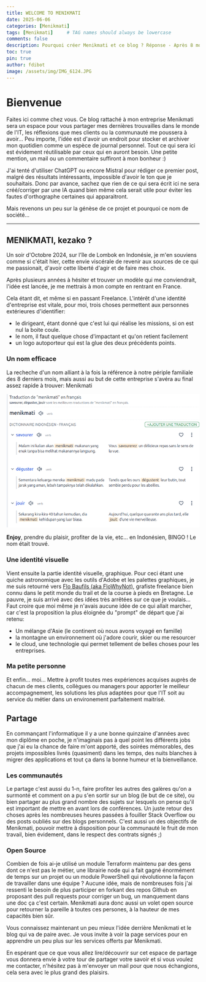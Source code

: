 ```yaml
---
title: WELCOME TO MENIKMATI
date: 2025-06-06
categories: [Menikmati]
tags: [Menikmati]     # TAG names should always be lowercase
comments: false
description: Pourquoi créer Menikmati et ce blog ? Réponse - Après 8 mois de voyage en famille, l'envie de faire les choses différement et de revenir aux sources de mes passions.
toc: true
pin: true
author: fdibot 
image: /assets/img/IMG_6124.JPG
---
```



# Bienvenue

Faites ici comme chez vous. Ce blog rattaché à mon entreprise Menikmati sera un espace pour vous partager mes dernières trouvailles dans le monde de l'IT, les réflexions que mes clients ou la communauté me poussera à avoir... Peu importe, l'idée est d'avoir un endroit pour stocker et archiver mon quotidien comme un espèce de journal personnel. 
Tout ce qui sera ici est évidement réutilisable par ceux qui en auront besoin. Une petite mention, un mail ou un commentaire suffiront à mon bonheur :)

J'ai tenté d'utiliser ChatGPT ou encore Mistral pour rédiger ce premier post, malgré des résultats intéressants, impossible d'avoir le ton que je souhaitais. Donc par avance, sachez que rien de ce qui sera écrit ici ne sera créé/corriger par une IA quand bien même cela serait utile pour éviter les fautes d'orthographe certaines qui apparaitront.

Mais revenons un peu sur la génèse de ce projet et pourquoi ce nom de société...

---

## MENIKMATI, kezako ?

Un soir d'Octobre 2024, sur l'île de Lombok en Indonésie, je m'en souviens comme si c'était hier, cette envie viscérale de revenir aux sources de ce qui me passionait, d'avoir cette liberté d'agir et de faire mes choix.

Après plusieurs années à hésiter et trouver un modèle qui me conviendrait, l'idée est lancée, je me mettrais à mon compte en rentrant en France. 

Cela étant dit, et même si en passant Freelance. L'intérêt d'une identité d'entreprise est vitale, pour moi, trois choses permettent aux personnes extérieures d'identifier:
- le dirigeant, étant donné que c'est lui qui réalise les missions, si on est nul la boite coule.
- le nom, il faut quelque chose d'impactant et qu'on retient facilement
- un logo autoporteur qui est la glue des deux précédents points.

### Un nom efficace

La recheche d'un nom alliant à la fois la référence à notre périple familiale des 8 derniers mois, mais aussi au but de cette entreprise s'avéra au final assez rapide à trouver: Menikmati

![img-description](/assets/img/Menikmati_trad.png)

**Enjoy**, prendre du plaisir, profiter de la vie, etc... en Indonésien, BINGO ! Le nom était trouvé.

### Une identité visuelle

Vient ensuite la partie identité visuelle, graphique. Pour ceci étant une quiche astronomique avec les outils d'Adobe et les palettes graphiques, je me suis retourné vers [Flo Baufils (aka FloWhyNot)](https://flowhynot.com/), grafiste freelance bien connu dans le petit monde du trail et de la course à pieds en Bretagne. 
Le pauvre, je suis arrivé avec des idées très arrêtées sur ce que je voulais... Faut croire que moi même je n'avais aucune idée de ce qui allait marcher, car c'est la proposition la plus éloignée du "prompt" de départ que j'ai retenu:
- Un mélange d'Asie (le continent où nous avons voyagé en famille)
- la montagne un environnement où j'adore courir, skier ou me resourcer
- le cloud, une technologie qui permet tellement de belles choses pour les entreprises.

### Ma petite personne

Et enfin... moi... Mettre à profit toutes mes expériences acquises auprès de chacun de mes clients, collègues ou managers pour apporter le meilleur accompagnement, les solutions les plus adaptées pour que l'IT soit au service du métier dans un environement parfaitement maitrisé.


## Partage

En commançant l'informatique il y a une bonne quinzaine d'années avec mon diplôme en poche, je n'imaginais pas à quel point les différents jobs que j'ai eu la chance de faire m'ont apporté, des soirées mémorables, des projets impossibles livrés (quasiment) dans les temps, des nuits blanches à migrer des applications et tout ça dans la bonne humeur et la bienveillance.

### Les communautés

Le partage c'est aussi du 1-n, faire profiter les autres des galères qu'on a surmonté et comment on a pu s'en sortir sur un blog (le but de ce site), ou bien partager au plus grand nombre des sujets sur lesquels on pense qu'il est important de mettre en avant lors de conférences. 
Un juste retour des choses après les nombreuses heures passées à fouiller Stack Overflow ou des posts oubliés sur des blogs personnels. 
C'est aussi un des objectifs de Menikmati, pouvoir mettre à disposition pour la communauté le fruit de mon travail, bien évidement, dans le respect des contrats signés ;)

### Open Source

Combien de fois ai-je utilisé un module Terraform maintenu par des gens dont ce n'est pas le métier, une librairie node qui a fait gagné énormément de temps sur un projet ou un module PowerShell qui révolutionne la façon de travailler dans une équipe ? Aucune idée, mais de nombreuses fois j'ai ressenti le besoin de plus participer en forkant des repos Github en proposant des pull requests pour corriger un bug, un manquement dans une doc ça c'est certain.
Menikmati aura donc aussi un volet open source pour retourner la pareille à toutes ces persones, à la hauteur de mes capacités bien sûr.

Vous connaissez maintenant un peu mieux l'idée derrière Menikmati et le blog qui va de paire avec.
Je vous invite à voir la page services pour en apprendre un peu plus sur les services offerts par Menikmati.

En espérant que ce que vous allez lire/découvrir sur cet espace de partage vous donnera envie à votre tour de partager votre savoir et si vous voulez me contacter, n'hésitez pas à m'envoyer un mail pour que nous échangions, cela sera avec le plus grand des plaisirs.